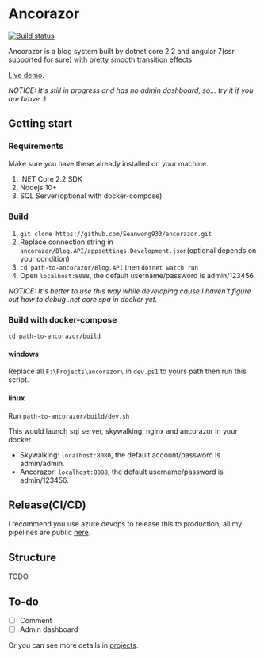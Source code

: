# Ancorazor

[![Build status](https://dev.azure.com/siegrainwong/SGBlogCore/_apis/build/status/SGBlogCore-Azure%20Web%20App%20CI)](https://dev.azure.com/siegrainwong/SGBlogCore/_build/latest?definitionId=2)

Ancorazor is a blog system built by dotnet core 2.2 and angular 7(ssr supported for sure) with pretty smooth transition effects.

[Live demo](http://siegrain.wang).

*NOTICE: It's still in progress and has no admin dashboard, so... try it if you are brave :)*

## Getting start

### Requirements
Make sure you have these already installed on your machine.
1. .NET Core 2.2 SDK
2. Nodejs 10+
3. SQL Server(optional with docker-compose)

### Build
1. `git clone https://github.com/Seanwong933/ancorazor.git`
2. Replace connection string in `ancorazor/Blog.API/appsettings.Development.json`(optional depends on your condition)
3. `cd path-to-ancorazor/Blog.API` then `dotnet watch run`
4. Open `localhost:8088`, the default username/password is admin/123456.

*NOTICE: It's better to use this way while developing cause I haven't figure out how to debug .net core spa in docker yet.*

### Build with docker-compose
`cd path-to-ancorazor/build`
#### windows
Replace all `F:\Projects\ancorazor\` in `dev.ps1` to yours path then run this script.
#### linux
Run `path-to-ancorazor/build/dev.sh`

This would launch sql server, skywalking, nginx and ancorazor in your docker.
- Skywalking: `localhost:8080`, the default account/password is admin/admin.
- Ancorazor: `localhost:8088`, the default username/password is admin/123456.

## Release(CI/CD)
I recommend you use azure devops to release this to production, all my pipelines are public [here](https://dev.azure.com/siegrainwong/Ancorazor/_build?definitionId=5).

## Structure
TODO

## To-do
- [ ] Comment
- [ ] Admin dashboard

Or you can see more details in [projects](https://github.com/Seanwong933/ancorazor/projects/1).
